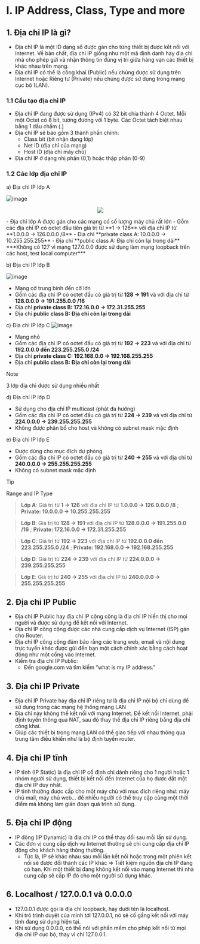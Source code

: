 # I. IP Address, Class, Type and more

## 1. Địa chỉ IP là gì?
  - Địa chỉ IP là một ID dạng số được gán cho từng thiết bị được kết nối với Internet. Về bản chất, địa chỉ IP giống như một mã định danh hay địa chỉ nhà cho phép gửi và nhận thông tin đúng vị trí giữa hàng vạn các thiết bị khác nhau trên mạng.
  - Địa chỉ IP có thể là công khai (Public) nếu chúng được sử dụng trên Internet hoặc Riêng tư (Private) nếu chúng được sử dụng trong mạng cục bộ (LAN).

### 1.1 Cấu tạo địa chỉ IP
  - Địa chỉ IP đang được sử dụng (IPv4) có 32 bit chia thành 4 Octet. Mỗi một Octet có 8 bit, tương đương với 1 byte. Các Octet tách biệt nhau bằng 1 dấu chấm (.)
  - Địa chỉ IP sẽ bao gồm 3 thành phần chính:
    - Class bit (bit nhận dạng lớp)
    - Net ID (địa chỉ của mạng)
    - Host ID (địa chỉ máy chủ)
  - Địa chỉ IP ở dạng nhị phân (0,1) hoặc thập phân (0-9)

### 1.2 Các lớp địa chỉ IP

a) Địa chỉ IP lớp A

  ![image](https://github.com/hynhdih/Training_OM/assets/82271913/93e69dd0-b89c-4a13-af7b-4b4058adb6f3)

<p align="center">
  <img src="https://github.com/hynhdih/Training_OM/assets/82271913/93e69dd0-b89c-4a13-af7b-4b4058adb6f3">
</p>
  - Địa chỉ lớp A được gán cho các mạng có số lượng máy chủ rất lớn
  - Gồm các địa chỉ IP có octet đầu tiên giá trị từ **1 -> 126** với địa chỉ IP từ **1.0.0.0 -> 126.0.0.0 /8**
  - Địa chỉ **private class A: 10.0.0.0 -> 10.255.255.255**
  - Địa chỉ **public class A: Địa chỉ còn lại trong dải**
  ***Không có 127 vì mạng 127.0.0.0 được sử dụng làm mạng loopback trên các host, test local computer***

b) Địa chỉ IP lớp B

  ![image](https://github.com/hynhdih/Training_OM/assets/82271913/0835a0be-f995-47cf-8a97-b9cc6b1bb0f2)
  - Mạng cỡ trung bình đến cỡ lớn
  - Gồm các địa chỉ IP có octet đầu có giá trị từ **128 -> 191** và với địa chỉ từ **128.0.0.0 -> 191.255.0.0 /16**
  - Địa chỉ **private class B: 172.16.0.0 -> 172.31.255.255**
  - Địa chỉ **public class B: Địa chỉ còn lại trong dải**

c) Địa chỉ IP lớp C
  ![image](https://github.com/hynhdih/Training_OM/assets/82271913/d06422a2-0e81-46f0-aca6-dc785153b810)
  - Mạng nhỏ
  - Gồm các địa chỉ IP có octet đầu có giá trị từ **192 -> 223** và với địa chỉ từ **192.0.0.0 đến 223.255.255.0 /24**
  - Địa chỉ **private class C: 192.168.0.0 -> 192.168.255.255**
  - Địa chỉ **public class B: Địa chỉ còn lại trong dải**
> [!NOTE]
> 3 lớp địa chỉ được sử dụng nhiều nhất

d) Địa chỉ IP lớp D
  - Sử dụng cho địa chỉ IP multicast (phát đa hướng)
  - Gồm các địa chỉ IP có octet đầu có giá trị từ **224 -> 239** và với địa chỉ từ **224.0.0.0 -> 239.255.255.255**
  - Không được phân bổ cho host và không có subnet mask mặc định

e) Địa chỉ IP lớp E
  - Được dùng cho mục đích dự phòng.
  - Gồm các địa chỉ IP có octet đầu có giá trị từ **240 -> 255** và với địa chỉ từ **240.0.0.0 -> 255.255.255.255**
  - Không có subnet mask mặc định

> [!TIP]
> Range and IP Type

> **Lớp A**: Giá trị từ **1 -> 126**   với địa chỉ IP từ **1.0.0.0 -> 126.0.0.0 /8** ; **Private: 10.0.0.0 -> 10.255.255.255**

> **Lớp B**: Giá trị từ **128 -> 191** với địa chỉ IP từ **128.0.0.0 -> 191.255.0.0 /16**      ; **Private: 172.16.0.0 -> 172.31.255.255**

> **Lớp C**: Giá trị từ **192 -> 223** với địa chỉ IP từ **192.0.0.0 đến 223.255.255.0 /24**   ; **Private: 192.168.0.0 -> 192.168.255.255**

> **Lớp D**: Giá trị từ **224 -> 239** với địa chỉ IP từ **224.0.0.0 -> 239.255.255.255**

> **Lớp E**: Giá trị từ **240 -> 255** với địa chỉ IP từ **240.0.0.0 -> 255.255.255.255**

## 2. Địa chỉ IP Public
  - Địa chỉ IP Public hay địa chỉ IP công cộng là địa chỉ IP hiển thị cho mọi người và được sử dụng để kết nối với Internet.
  - Địa chỉ IP công cộng được các nhà cung cấp dịch vụ Internet (ISP) gán cho Router.
  - Địa chỉ IP công cộng đảm bảo rằng các trang web, email và nội dung trực tuyến khác được gửi đến bạn một cách chính xác bằng cách hoạt động như một cổng vào Internet.
  - Kiểm tra địa chỉ IP Public:
    - Đến google.com và tìm kiếm “what is my IP address.”

## 3. Địa chỉ IP Private
  - Địa chỉ IP Private hay địa chỉ IP riêng tư là địa chỉ IP nội bộ chỉ dùng để sử dụng trong các mạng hệ thống mạng LAN
  - Địa chỉ này không thể kết nối với mạng Internet. Để kết nối Internet, phải định tuyến thông qua NAT, sau đó thay thế địa chỉ IP riêng bằng địa chỉ công khai.
  - Giúp các thiết bị trong mạng LAN có thể giao tiếp với nhau thông qua trung tâm điều khiển như là bộ định tuyến router.

## 4. Địa chỉ IP tĩnh
  - IP tĩnh (IP Static) là địa chỉ IP cố định chỉ dành riêng cho 1 người hoặc 1 nhóm người sử dụng, thiết bị kết nối đến Internet của họ được đặt một địa chỉ IP duy nhất.
  - IP tĩnh thường được cấp cho một máy chủ với mục đích riêng như: máy chủ mail, máy chủ web… để nhiều người có thể truy cập cùng một thời điểm mà không làm gián đoạn quá trình sử dụng.

## 5. Địa chỉ IP động
  - IP động (IP Dynamic) là địa chỉ IP có thể thay đổi sau mỗi lần sử dụng.
  - Các đơn vị cung cấp dịch vụ Internet thường sẽ chỉ cung cấp địa chỉ IP động cho khách hàng thông thường.
    - Tức là, IP sẽ khác nhau sau mỗi lần kết nối hoặc trong một phiên kết nối sẽ được đổi thành các IP khác => Tiết kiệm nguồn địa chỉ IP đang có hạn. Khi một thiết bị đang không kết nối vào mạng Internet thì nhà cung cấp sẽ cấp IP đó cho một người sử dụng khác.
   
## 6. Localhost / 127.0.0.1 và 0.0.0.0
  - 127.0.0.1 được gọi là địa chỉ loopback, hay dưới tên là localhost.
  - Khi trỏ trình duyệt của mình tới 127.0.0.1, nó sẽ cố gắng kết nối với máy tính đang sử dụng hiện tại.
  - Khi sử dụng 0.0.0.0, có thể nói với phần mềm cho phép kết nối từ mọi địa chỉ IP cục bộ, thay vì chỉ 127.0.0.1.
